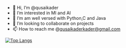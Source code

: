 - 👋 Hi, I’m @qusaikader
- 👀 I’m interested in Ml and AI
- 🌱 I’m am well versed with Python,C and Java
- 💞️ I’m looking to collaborate on projects
- 📫 How to reach me @qusaikaderkader@gmail.com

[![Top Langs](https://github-readme-stats.vercel.app/api/top-langs/?username=qusaikader)](https://github.com/anuraghazra/github-readme-stats)

<!---
qusaikader/qusaikader is a ✨ special ✨ repository because its `README.md` (this file) appears on your GitHub profile.
You can click the Preview link to take a look at your changes.
--->

